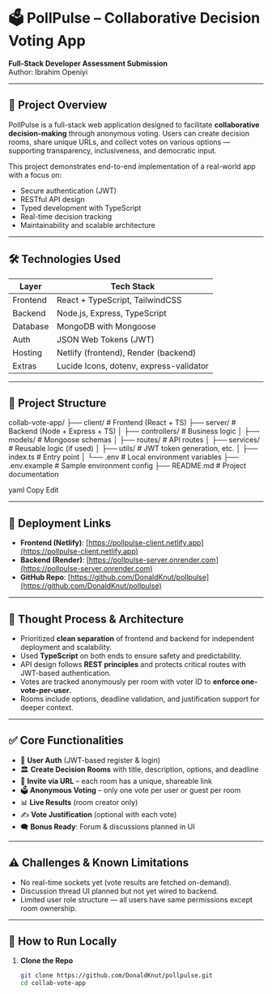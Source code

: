 # 🗳️ PollPulse – Collaborative Decision Voting App

**Full-Stack Developer Assessment Submission**  
Author: Ibrahim Openiyi

---

## 📖 Project Overview

PollPulse is a full-stack web application designed to facilitate **collaborative decision-making** through anonymous voting. Users can create decision rooms, share unique URLs, and collect votes on various options — supporting transparency, inclusiveness, and democratic input.

This project demonstrates end-to-end implementation of a real-world app with a focus on:
- Secure authentication (JWT)
- RESTful API design
- Typed development with TypeScript
- Real-time decision tracking
- Maintainability and scalable architecture

---

## 🛠️ Technologies Used

| Layer      | Tech Stack |
|------------|------------|
| Frontend   | React + TypeScript, TailwindCSS |
| Backend    | Node.js, Express, TypeScript |
| Database   | MongoDB with Mongoose |
| Auth       | JSON Web Tokens (JWT) |
| Hosting    | Netlify (frontend), Render (backend) |
| Extras     | Lucide Icons, dotenv, express-validator |

---

## 📁 Project Structure

collab-vote-app/
├── client/ # Frontend (React + TS)
├── server/ # Backend (Node + Express + TS)
│ ├── controllers/ # Business logic
│ ├── models/ # Mongoose schemas
│ ├── routes/ # API routes
│ ├── services/ # Reusable logic (if used)
│ ├── utils/ # JWT token generation, etc.
│ ├── index.ts # Entry point
│ └── .env # Local environment variables
├── .env.example # Sample environment config
├── README.md # Project documentation

yaml
Copy
Edit

---

## 🚀 Deployment Links

- **Frontend (Netlify)**: [https://pollpulse-client.netlify.app](https://pollpulse-client.netlify.app)
- **Backend (Render)**: [https://pollpulse-server.onrender.com](https://pollpulse-server.onrender.com)
- **GitHub Repo**: [https://github.com/DonaldKnut/pollpulse](https://github.com/DonaldKnut/pollpulse)

---

## 🧠 Thought Process & Architecture

- Prioritized **clean separation** of frontend and backend for independent deployment and scalability.
- Used **TypeScript** on both ends to ensure safety and predictability.
- API design follows **REST principles** and protects critical routes with JWT-based authentication.
- Votes are tracked anonymously per room with voter ID to **enforce one-vote-per-user**.
- Rooms include options, deadline validation, and justification support for deeper context.

---

## ✅ Core Functionalities

- 🔐 **User Auth** (JWT-based register & login)
- 🏛 **Create Decision Rooms** with title, description, options, and deadline
- 📩 **Invite via URL** – each room has a unique, shareable link
- 🗳 **Anonymous Voting** – only one vote per user or guest per room
- 📊 **Live Results** (room creator only)
- ✍ **Vote Justification** (optional with each vote)
- 🗨 **Bonus Ready**: Forum & discussions planned in UI

---

## ⚠️ Challenges & Known Limitations

- No real-time sockets yet (vote results are fetched on-demand).
- Discussion thread UI planned but not yet wired to backend.
- Limited user role structure — all users have same permissions except room ownership.

---

## 🧪 How to Run Locally

1. **Clone the Repo**
   ```bash
   git clone https://github.com/DonaldKnut/pollpulse.git
   cd collab-vote-app
